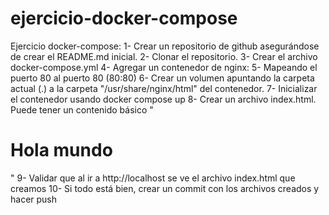 # ejercicio-docker-compose

Ejercicio docker-compose:
1- Crear un repositorio de github asegurándose de crear el README.md inicial.
2- Clonar el repositorio.
3- Crear el archivo docker-compose.yml
4- Agregar un contenedor de nginx:
5- Mapeando el puerto 80 al puerto 80 (80:80)
6- Crear un volumen apuntando la carpeta actual (.) a la carpeta "/usr/share/nginx/html" del contenedor.
7- Inicializar el contenedor usando docker compose up
8- Crear un archivo index.html. Puede tener un contenido básico "<h1>Hola mundo</h1>"
9- Validar que al ir a http://localhost se ve el archivo index.html que creamos
10- Si todo está bien, crear un commit con los archivos creados y hacer push
